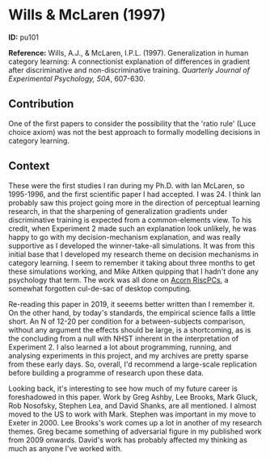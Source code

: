 # Wills & McLaren (1997)

**ID:** pu101

**Reference:** Wills, A.J., & McLaren, I.P.L. (1997). Generalization in human category learning: A connectionist explanation of differences in gradient after discriminative and non-discriminative training. _Quarterly Journal of Experimental Psychology, 50A_, 607-630.

## Contribution

One of the first papers to consider the possibility that the 'ratio rule' (Luce choice axiom) was not the best approach to formally modelling decisions in category learning. 

## Context

These were the first studies I ran during my Ph.D. with Ian McLaren, so 1995-1996, and the first scientific paper I had accepted. I was 24. I think Ian probably saw this project going more in the direction of perceptual learning research, in that the sharpening of generalization gradients under discriminative training is expected from a common-elements view. To his credit, when Experiment 2 made such an explanation look unlikely,  he was happy to go with my decision-mechanism explanation, and was really supportive as I developed the winner-take-all simulations. It was from this initial base that I developed my research theme on decision mechanisms in category learning. I seem to remember it taking about three months to get these simulations working, and Mike Aitken quipping that I hadn't done any psychology that term. The work was all done on [Acorn RiscPCs](https://en.wikipedia.org/wiki/RiscPC), a somewhat forgotten cul-de-sac of desktop computing.

Re-reading this paper in 2019, it seeems better written than I remember it. On the other hand, by today's standards, the empirical science falls a little short. An N of 12-20 per condition for a between-subjects comparison, without any argument the effects should be large, is a shortcoming, as is the concluding from a null with NHST inherent in the interpretation of Experiment 2. I also learned a lot about programming, running, and analysing experiments in this project, and my archives are pretty sparse from these early days. So, overall, I'd recommend a large-scale replication before building a programme of research upon these data.

Looking back, it's interesting to see how much of my future career is foreshadowed in this paper. Work by Greg Ashby, Lee Brooks, Mark Gluck, Rob Nosofsky, Stephen Lea, and David Shanks, are all mentioned. I almost moved to the US to work with Mark. Stephen was important in my move to Exeter in 2000. Lee Brooks's work comes up a lot in another of my research themes. Greg became something of adversarial figure in my published work from 2009 onwards. David's work has probably affected my thinking as much as anyone I've worked with. 
